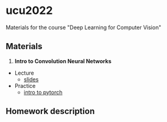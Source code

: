 # ucu2022

Materials for the course "Deep Learning for Computer Vision"


## Materials


1.  **Intro to Convolution Neural Networks**

  - Lecture
    - [slides](https://github.com/lyubonko/ucu2022cv/raw/main/lectures/lecture1_intro.pdf)
  - Practice
    - [intro to pytorch](https://colab.research.google.com/github/lyubonko/ucu2022cv/blob/master/assignments/a1_pytorch.ipynb)
    
## Homework description

